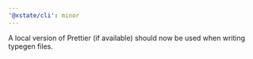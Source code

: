 ```yaml
---
'@xstate/cli': minor
---
```


A local version of Prettier (if available) should now be used when writing typegen files.

